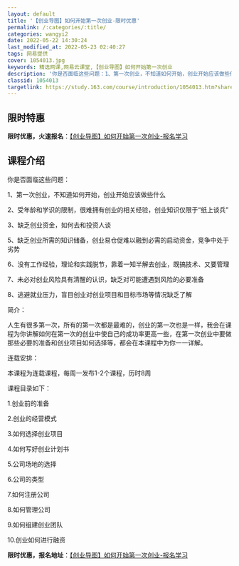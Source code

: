 ```yaml
---
layout: default
title: '【创业导图】如何开始第一次创业-限时优惠'
permalink: /:categories/:title/
categories: wangyi2
date: 2022-05-22 14:30:24
last_modified_at: 2022-05-23 02:40:27
tags: 网易提供
cover: 1054013.jpg
keywords: 精选网课,网易云课堂,【创业导图】如何开始第一次创业
description: '你是否面临这些问题：1、第一次创业，不知道如何开始，创业开始应该做些什么2、受年龄和学识的限制，很难拥有创业的相关经验，'
classid: 1054013
targetlink: https://study.163.com/course/introduction/1054013.htm?share=1&shareId=1025206652&utm_campaign=share&utm_medium=iphoneShare&utm_source=&utm_u=1025206652
---
```


## 限时特惠

**限时优惠，火速报名**：[【创业导图】如何开始第一次创业-报名学习](https://study.163.com/course/introduction/1054013.htm?share=1&shareId=1025206652&utm_campaign=share&utm_medium=iphoneShare&utm_source=&utm_u=1025206652)

## 课程介绍

你是否面临这些问题：

1、第一次创业，不知道如何开始，创业开始应该做些什么

2、受年龄和学识的限制，很难拥有创业的相关经验，创业知识仅限于“纸上谈兵”

3、缺乏创业资金，如何去和投资人谈

5、缺乏创业所需的知识储备，创业易仓促难以融到必需的启动资金，竞争中处于劣势

6、没有工作经验，理论和实践脱节，靠着一知半解去创业，既搞技术、又要管理

7、未必对创业风险具有清醒的认识，缺乏对可能遭遇到风险的必要准备

8、逃避就业压力，盲目创业对创业项目和目标市场等情况缺乏了解



简介：

人生有很多第一次，所有的第一次都是最难的，创业的第一次也是一样，我会在课程为你讲解如何在第一次的创业中使自己的成功率更高一些，在第一次创业中要做那些必要的准备和创业项目如何选择等，都会在本课程中为你一一详解。



连载安排：

本课程为连载课程，每周一发布1-2个课程，历时8周



课程目录如下：

1.创业前的准备

2.创业的经营模式

3.如何选择创业项目

4.如何写好创业计划书

5.公司场地的选择

6.公司的类型

7.如何注册公司

8.如何管理公司

9.如何组建创业团队

10.创业如何进行融资

**限时优惠，报名地址**：[【创业导图】如何开始第一次创业-报名学习](https://study.163.com/course/introduction/1054013.htm?share=1&shareId=1025206652&utm_campaign=share&utm_medium=iphoneShare&utm_source=&utm_u=1025206652)

